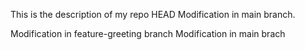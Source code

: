 This is the description of my repo
HEAD
Modification in main branch.

Modification in feature-greeting branch
Modification in main brach
